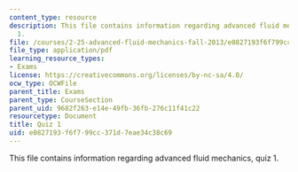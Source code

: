 ```yaml
---
content_type: resource
description: This file contains information regarding advanced fluid mechanics, quiz
  1.
file: /courses/2-25-advanced-fluid-mechanics-fall-2013/e0827193f6f799cc371d7eae34c38c69_MIT2_25F13_Quiz1.pdf
file_type: application/pdf
learning_resource_types:
- Exams
license: https://creativecommons.org/licenses/by-nc-sa/4.0/
ocw_type: OCWFile
parent_title: Exams
parent_type: CourseSection
parent_uid: 9682f263-e14e-49fb-36fb-276c11f41c22
resourcetype: Document
title: Quiz 1
uid: e0827193-f6f7-99cc-371d-7eae34c38c69
---
```

This file contains information regarding advanced fluid mechanics, quiz 1.